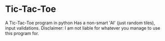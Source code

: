 # Tic-Tac-Toe
A Tic-Tac-Toe program in python
Has a non-smart 'AI' (just random tiles), input validations.
Disclaimer: I am not liable for whatever you manage to use this program for.
